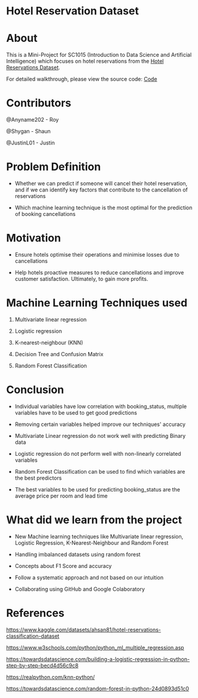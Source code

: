 # Hotel Reservation Dataset

# About


This is a Mini-Project for SC1015 (Introduction to Data Science and Artificial Intelligence) which focuses on hotel reservations from the [Hotel Reservations Dataset](https://www.kaggle.com/datasets/ahsan81/hotel-reservations-classification-dataset).

For detailed walkthrough, please view the source code:
[Code](https://github.com/JustinL01/SC1015_B137_Team2_MiniProject/blob/main/hotel_reservation_miniproj.ipynb)

# Contributors

@Anyname202 - Roy

@Shygan - Shaun

@JustinL01 - Justin




# Problem Definition

* Whether we can predict if someone will cancel their hotel reservation, and if we can identify key factors that contribute to the cancellation of reservations

* Which machine learning technique is the most optimal for the prediction of booking cancellations

# Motivation

* Ensure hotels optimise their operations and minimise losses due to cancellations

* Help hotels proactive measures to reduce cancellations and improve customer satisfaction. Ultimately, to gain more profits. 

# Machine Learning Techniques used

1. Multivariate linear regression

2. Logistic regression

3. K-nearest-neighbour (KNN)

4. Decision Tree and Confusion Matrix

5. Random Forest Classification


# Conclusion

* Individual variables have low correlation with booking_status, multiple variables have to be used to get good predictions

* Removing certain variables helped improve our techniques' accuracy

* Multivariate Linear regression do not work well with predicting Binary data

* Logistic regression do not perform well with non-linearly correlated variables

* Random Forest Classification can be used to find which variables are the best predictors

* The best variables to be used for predicting booking_status are the average price per room and lead time


# What did we learn from the project
* New Machine learning techniques like Multivariate linear regression, Logistic Regression, K-Nearest-Neighbour and Random Forest

* Handling imbalanced datasets using random forest

* Concepts about F1 Score and accuracy

* Follow a systematic approach and not based on our intuition

* Collaborating using GitHub and Google Colaboratory


# References

https://www.kaggle.com/datasets/ahsan81/hotel-reservations-classification-dataset

https://www.w3schools.com/python/python_ml_multiple_regression.asp

https://towardsdatascience.com/building-a-logistic-regression-in-python-step-by-step-becd4d56c9c8

https://realpython.com/knn-python/

https://towardsdatascience.com/random-forest-in-python-24d0893d51c0 

